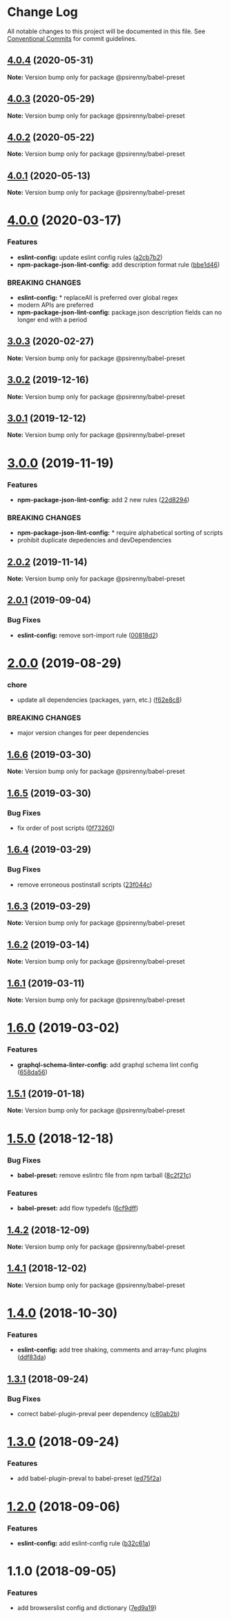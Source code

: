 # Change Log

All notable changes to this project will be documented in this file.
See [Conventional Commits](https://conventionalcommits.org) for commit guidelines.

## [4.0.4](http://github.com/psirenny/monorepo/tree/master/packages/babel-preset/compare/@psirenny/babel-preset@4.0.0...@psirenny/babel-preset@4.0.4) (2020-05-31)

**Note:** Version bump only for package @psirenny/babel-preset





## [4.0.3](http://github.com/psirenny/monorepo/tree/master/packages/babel-preset/compare/@psirenny/babel-preset@4.0.0...@psirenny/babel-preset@4.0.3) (2020-05-29)

**Note:** Version bump only for package @psirenny/babel-preset





## [4.0.2](http://github.com/psirenny/monorepo/tree/master/packages/babel-preset/compare/@psirenny/babel-preset@4.0.0...@psirenny/babel-preset@4.0.2) (2020-05-22)

**Note:** Version bump only for package @psirenny/babel-preset





## [4.0.1](http://github.com/psirenny/monorepo/tree/master/packages/babel-preset/compare/@psirenny/babel-preset@4.0.0...@psirenny/babel-preset@4.0.1) (2020-05-13)

**Note:** Version bump only for package @psirenny/babel-preset





# [4.0.0](http://github.com/psirenny/monorepo/tree/master/packages/babel-preset/compare/@psirenny/babel-preset@3.0.3...@psirenny/babel-preset@4.0.0) (2020-03-17)


### Features

* **eslint-config:** update eslint config rules ([a2cb7b2](http://github.com/psirenny/monorepo/tree/master/packages/babel-preset/commit/a2cb7b2199a9eadbf5f6040d7e1235480f115780))
* **npm-package-json-lint-config:** add description format rule ([bbe1d46](http://github.com/psirenny/monorepo/tree/master/packages/babel-preset/commit/bbe1d46e1cf0af33ce263bb422b1ae3cdea7227b))


### BREAKING CHANGES

* **eslint-config:** * replaceAll is preferred over global regex
* modern APIs are preferred
* **npm-package-json-lint-config:** package.json description fields can no longer end with a period





## [3.0.3](http://github.com/psirenny/monorepo/tree/master/packages/babel-preset/compare/@psirenny/babel-preset@3.0.2...@psirenny/babel-preset@3.0.3) (2020-02-27)

**Note:** Version bump only for package @psirenny/babel-preset





## [3.0.2](http://github.com/psirenny/monorepo/tree/master/packages/babel-preset/compare/@psirenny/babel-preset@3.0.1...@psirenny/babel-preset@3.0.2) (2019-12-16)

**Note:** Version bump only for package @psirenny/babel-preset





## [3.0.1](http://github.com/psirenny/monorepo/tree/master/packages/babel-preset/compare/@psirenny/babel-preset@3.0.0...@psirenny/babel-preset@3.0.1) (2019-12-12)

**Note:** Version bump only for package @psirenny/babel-preset





# [3.0.0](http://github.com/psirenny/monorepo/tree/master/packages/babel-preset/compare/@psirenny/babel-preset@2.0.2...@psirenny/babel-preset@3.0.0) (2019-11-19)


### Features

* **npm-package-json-lint-config:** add 2 new rules ([22d8294](http://github.com/psirenny/monorepo/tree/master/packages/babel-preset/commit/22d82944175374b223c9b531d0e612c66755c8fe))


### BREAKING CHANGES

* **npm-package-json-lint-config:** * require alphabetical sorting of scripts
* prohibit duplicate depedencies and devDependencies





## [2.0.2](http://github.com/psirenny/monorepo/tree/master/packages/babel-preset/compare/@psirenny/babel-preset@2.0.1...@psirenny/babel-preset@2.0.2) (2019-11-14)

**Note:** Version bump only for package @psirenny/babel-preset





## [2.0.1](http://github.com/psirenny/monorepo/tree/master/packages/babel-preset/compare/@psirenny/babel-preset@2.0.0...@psirenny/babel-preset@2.0.1) (2019-09-04)


### Bug Fixes

* **eslint-config:** remove sort-import rule ([00818d2](http://github.com/psirenny/monorepo/tree/master/packages/babel-preset/commit/00818d2))





# [2.0.0](http://github.com/psirenny/monorepo/tree/master/packages/babel-preset/compare/@psirenny/babel-preset@1.7.1...@psirenny/babel-preset@2.0.0) (2019-08-29)


### chore

* update all dependencies (packages, yarn, etc.) ([f62e8c8](http://github.com/psirenny/monorepo/tree/master/packages/babel-preset/commit/f62e8c8))


### BREAKING CHANGES

* major version changes for peer dependencies





## [1.6.6](https://github.com/psirenny/monorepo/tree/master/packages/babel-preset/compare/@psirenny/babel-preset@1.6.5...@psirenny/babel-preset@1.6.6) (2019-03-30)

**Note:** Version bump only for package @psirenny/babel-preset





## [1.6.5](https://github.com/psirenny/monorepo/tree/master/packages/babel-preset/compare/@psirenny/babel-preset@1.6.4...@psirenny/babel-preset@1.6.5) (2019-03-30)


### Bug Fixes

* fix order of post scripts ([0f73260](https://github.com/psirenny/monorepo/tree/master/packages/babel-preset/commit/0f73260))





## [1.6.4](https://github.com/psirenny/monorepo/tree/master/packages/babel-preset/compare/@psirenny/babel-preset@1.6.3...@psirenny/babel-preset@1.6.4) (2019-03-29)


### Bug Fixes

* remove erroneous postinstall scripts ([23f044c](https://github.com/psirenny/monorepo/tree/master/packages/babel-preset/commit/23f044c))





## [1.6.3](https://github.com/psirenny/monorepo/tree/master/packages/babel-preset/compare/@psirenny/babel-preset@1.6.2...@psirenny/babel-preset@1.6.3) (2019-03-29)

**Note:** Version bump only for package @psirenny/babel-preset





## [1.6.2](https://github.com/psirenny/monorepo/tree/master/packages/babel-preset/compare/@psirenny/babel-preset@1.6.1...@psirenny/babel-preset@1.6.2) (2019-03-14)

**Note:** Version bump only for package @psirenny/babel-preset





## [1.6.1](https://github.com/psirenny/monorepo/tree/master/packages/babel-preset/compare/@psirenny/babel-preset@1.6.0...@psirenny/babel-preset@1.6.1) (2019-03-11)

**Note:** Version bump only for package @psirenny/babel-preset





# [1.6.0](https://github.com/psirenny/monorepo/tree/master/packages/babel-preset/compare/@psirenny/babel-preset@1.5.1...@psirenny/babel-preset@1.6.0) (2019-03-02)


### Features

* **graphql-schema-linter-config:** add graphql schema lint config ([658da56](https://github.com/psirenny/monorepo/tree/master/packages/babel-preset/commit/658da56))





## [1.5.1](https://github.com/psirenny/monorepo/tree/master/packages/babel-preset/compare/@psirenny/babel-preset@1.5.0...@psirenny/babel-preset@1.5.1) (2019-01-18)

**Note:** Version bump only for package @psirenny/babel-preset





# [1.5.0](https://github.com/psirenny/monorepo/tree/master/packages/babel-preset/compare/@psirenny/babel-preset@1.4.2...@psirenny/babel-preset@1.5.0) (2018-12-18)


### Bug Fixes

* **babel-preset:** remove eslintrc file from npm tarball ([8c2f21c](https://github.com/psirenny/monorepo/tree/master/packages/babel-preset/commit/8c2f21c))


### Features

* **babel-preset:** add flow typedefs ([6cf9dff](https://github.com/psirenny/monorepo/tree/master/packages/babel-preset/commit/6cf9dff))





## [1.4.2](https://github.com/psirenny/monorepo/tree/master/packages/babel-preset/compare/@psirenny/babel-preset@1.4.1...@psirenny/babel-preset@1.4.2) (2018-12-09)

**Note:** Version bump only for package @psirenny/babel-preset





## [1.4.1](https://github.com/psirenny/monorepo/tree/master/packages/babel-preset/compare/@psirenny/babel-preset@1.4.0...@psirenny/babel-preset@1.4.1) (2018-12-02)

**Note:** Version bump only for package @psirenny/babel-preset





# [1.4.0](https://github.com/psirenny/monorepo/tree/master/packages/babel-preset/compare/@psirenny/babel-preset@1.3.1...@psirenny/babel-preset@1.4.0) (2018-10-30)


### Features

* **eslint-config:** add tree shaking, comments and array-func plugins ([ddf83da](https://github.com/psirenny/monorepo/tree/master/packages/babel-preset/commit/ddf83da))





<a name="1.3.1"></a>
## [1.3.1](https://github.com/psirenny/monorepo/tree/master/packages/babel-preset/compare/@psirenny/babel-preset@1.3.0...@psirenny/babel-preset@1.3.1) (2018-09-24)


### Bug Fixes

* correct babel-plugin-preval peer dependency ([c80ab2b](https://github.com/psirenny/monorepo/tree/master/packages/babel-preset/commit/c80ab2b))





<a name="1.3.0"></a>
# [1.3.0](https://github.com/psirenny/monorepo/tree/master/packages/babel-preset/compare/@psirenny/babel-preset@1.2.0...@psirenny/babel-preset@1.3.0) (2018-09-24)


### Features

* add babel-plugin-preval to babel-preset ([ed75f2a](https://github.com/psirenny/monorepo/tree/master/packages/babel-preset/commit/ed75f2a))





<a name="1.2.0"></a>
# [1.2.0](https://github.com/psirenny/monorepo/tree/master/packages/babel-preset/compare/@psirenny/babel-preset@1.1.0...@psirenny/babel-preset@1.2.0) (2018-09-06)


### Features

* **eslint-config:** add eslint-config rule ([b32c61a](https://github.com/psirenny/monorepo/tree/master/packages/babel-preset/commit/b32c61a))





<a name="1.1.0"></a>
# 1.1.0 (2018-09-05)


### Features

* add browserslist config and dictionary ([7ed9a19](https://github.com/psirenny/monorepo/tree/master/packages/babel-preset/commit/7ed9a19))
